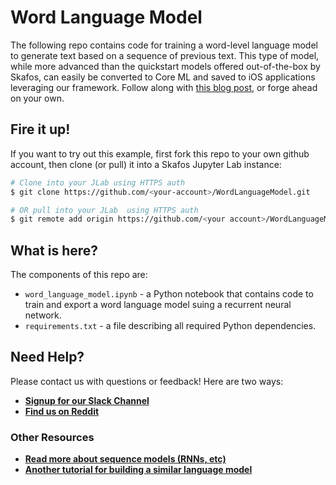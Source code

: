 # Word Language Model
The following repo contains code for training a word-level language model to generate text based on a sequence of previous text. This type of model, while more advanced than the quickstart models offered out-of-the-box by Skafos, can easily be converted to Core ML and saved to iOS applications leveraging our framework. Follow along with [this blog post](), or forge ahead on your own.

## Fire it up!
If you want to try out this example, first fork this repo to your own github account, then clone (or pull) it into a Skafos Jupyter Lab instance:

```bash
# Clone into your JLab using HTTPS auth
$ git clone https://github.com/<your-account>/WordLanguageModel.git

# OR pull into your JLab  using HTTPS auth
$ git remote add origin https://github.com/<your account>/WordLanguageModel.git
```

## What is here?
The components of this repo are:
-  `word_language_model.ipynb` - a Python notebook that contains code to train and export a word language model suing a recurrent neural network.
-  `requirements.txt` - a file describing all required Python dependencies.

## Need Help?
Please contact us with questions or feedback! Here are two ways:

-  [**Signup for our Slack Channel**](https://skafosai.slack.com)
-  [**Find us on Reddit**](https://reddit.com/r/skafos) 

### Other Resources

-  [**Read more about sequence models (RNNs, etc)**](https://towardsdatascience.com/introduction-to-sequence-models-rnn-bidirectional-rnn-lstm-gru-73927ec9df15)
-  [**Another tutorial for building a similar language model**](https://machinelearningmastery.com/how-to-develop-a-word-level-neural-language-model-in-keras/)